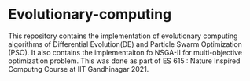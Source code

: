 # Evolutionary-computing
This repository contains the implementation of evolutionary computing algorithms of Differential Evolution(DE) and Particle Swarm Optimization (PSO). It also contains the implementaiton fo NSGA-II for multi-objective optimization problem. This was done as part of ES 615 : Nature Inspired Computng Course at IIT Gandhinagar 2021.
